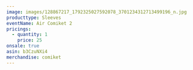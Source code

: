 ```yaml
---
image: images/128867217_1792325027592078_3701234312713499196_n.jpg
producttype: Sleeves
eventName: Air Comiket 2
pricings:
  - quantity: 1
    price: 25
onsale: true
asin: b3CzuNXi4
merchandise: comiket
---
```


